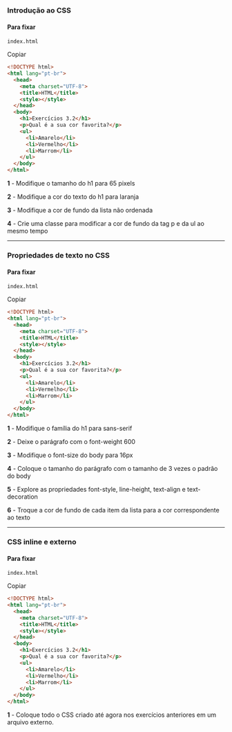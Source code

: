 ### Introdução ao CSS

#### Para fixar

```
index.html
```

Copiar

```html
<!DOCTYPE html>
<html lang="pt-br">
  <head>
    <meta charset="UTF-8">
    <title>HTML</title>
    <style></style>
  </head>
  <body>
    <h1>Exercícios 3.2</h1>
    <p>Qual é a sua cor favorita?</p>
    <ul>
      <li>Amarelo</li>
      <li>Vermelho</li>
      <li>Marrom</li>
    </ul>
  </body>
</html>
```

**1** - Modifique o tamanho do h1 para 65 pixels

**2** - Modifique a cor do texto do h1 para laranja

**3** - Modifique a cor de fundo da lista não ordenada

**4** - Crie uma classe para modificar a cor de fundo da tag p e da ul ao mesmo tempo

---

### Propriedades de texto no CSS

#### Para fixar

```
index.html
```

Copiar

```html
<!DOCTYPE html>
<html lang="pt-br">
  <head>
    <meta charset="UTF-8">
    <title>HTML</title>
    <style></style>
  </head>
  <body>
    <h1>Exercícios 3.2</h1>
    <p>Qual é a sua cor favorita?</p>
    <ul>
      <li>Amarelo</li>
      <li>Vermelho</li>
      <li>Marrom</li>
    </ul>
  </body>
</html>
```

**1** - Modifique o família do h1 para sans-serif

**2** - Deixe o parágrafo com o font-weight 600

**3** - Modifique o font-size do body para 16px

**4** - Coloque o tamanho do parágrafo com o tamanho de 3 vezes o padrão do body

**5** - Explore as propriedades font-style, line-height, text-align e text-decoration

**6** - Troque a cor de fundo de cada item da lista para a cor correspondente ao texto

---

### CSS inline e externo

#### Para fixar

```
index.html
```

Copiar

```html
<!DOCTYPE html>
<html lang="pt-br">
  <head>
    <meta charset="UTF-8">
    <title>HTML</title>
    <style></style>
  </head>
  <body>
    <h1>Exercícios 3.2</h1>
    <p>Qual é a sua cor favorita?</p>
    <ul>
      <li>Amarelo</li>
      <li>Vermelho</li>
      <li>Marrom</li>
    </ul>
  </body>
</html>
```

**1** - Coloque todo o CSS criado até agora nos exercícios anteriores em um arquivo externo.